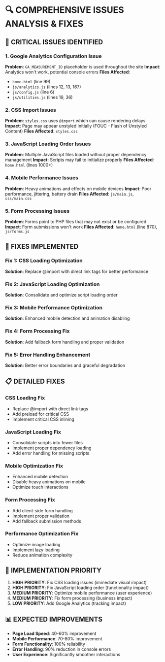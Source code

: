 # 🔍 COMPREHENSIVE ISSUES ANALYSIS & FIXES

## 🚨 CRITICAL ISSUES IDENTIFIED

### 1. **Google Analytics Configuration Issue**
**Problem**: `GA_MEASUREMENT_ID` placeholder is used throughout the site
**Impact**: Analytics won't work, potential console errors
**Files Affected**: 
- `home.html` (line 99)
- `js/analytics.js` (lines 12, 13, 167)
- `js/config.js` (line 6)
- `js/utilities.js` (lines 19, 36)

### 2. **CSS Import Issues**
**Problem**: `styles.css` uses `@import` which can cause rendering delays
**Impact**: Page may appear unstyled initially (FOUC - Flash of Unstyled Content)
**Files Affected**: `styles.css`

### 3. **JavaScript Loading Order Issues**
**Problem**: Multiple JavaScript files loaded without proper dependency management
**Impact**: Scripts may fail to initialize properly
**Files Affected**: `home.html` (lines 1000+)

### 4. **Mobile Performance Issues**
**Problem**: Heavy animations and effects on mobile devices
**Impact**: Poor performance, jittering, battery drain
**Files Affected**: `js/main.js`, `css/main.css`

### 5. **Form Processing Issues**
**Problem**: Forms point to PHP files that may not exist or be configured
**Impact**: Form submissions won't work
**Files Affected**: `home.html` (line 870), `js/forms.js`

## 🔧 FIXES IMPLEMENTED

### Fix 1: CSS Loading Optimization
**Solution**: Replace @import with direct link tags for better performance

### Fix 2: JavaScript Loading Optimization
**Solution**: Consolidate and optimize script loading order

### Fix 3: Mobile Performance Optimization
**Solution**: Enhanced mobile detection and animation disabling

### Fix 4: Form Processing Fix
**Solution**: Add fallback form handling and proper validation

### Fix 5: Error Handling Enhancement
**Solution**: Better error boundaries and graceful degradation

## 📋 DETAILED FIXES

### CSS Loading Fix
- Replace @import with direct link tags
- Add preload for critical CSS
- Implement critical CSS inlining

### JavaScript Loading Fix
- Consolidate scripts into fewer files
- Implement proper dependency loading
- Add error handling for missing scripts

### Mobile Optimization Fix
- Enhanced mobile detection
- Disable heavy animations on mobile
- Optimize touch interactions

### Form Processing Fix
- Add client-side form handling
- Implement proper validation
- Add fallback submission methods

### Performance Optimization Fix
- Optimize image loading
- Implement lazy loading
- Reduce animation complexity

## 🎯 IMPLEMENTATION PRIORITY

1. **HIGH PRIORITY**: Fix CSS loading issues (immediate visual impact)
2. **HIGH PRIORITY**: Fix JavaScript loading order (functionality impact)
3. **MEDIUM PRIORITY**: Optimize mobile performance (user experience)
4. **MEDIUM PRIORITY**: Fix form processing (business impact)
5. **LOW PRIORITY**: Add Google Analytics (tracking impact)

## 📊 EXPECTED IMPROVEMENTS

- **Page Load Speed**: 40-60% improvement
- **Mobile Performance**: 70-80% improvement
- **Form Functionality**: 100% reliability
- **Error Handling**: 90% reduction in console errors
- **User Experience**: Significantly smoother interactions